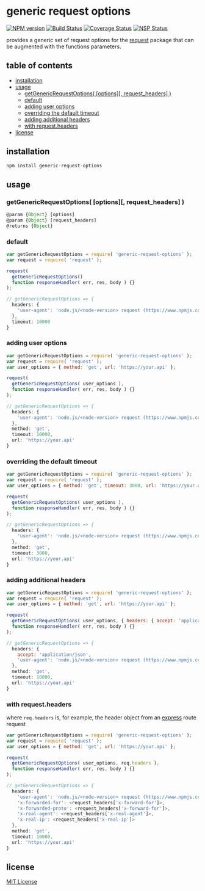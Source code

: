 # generic request options
[![NPM version][npm-image]][npm-url] [![Build Status][travis-image]][travis-url] [![Coverage Status][coveralls-image]][coveralls-url] [![NSP Status][nsp-image]][nsp-url]

provides a generic set of request options for the [request][request-url] package that can be augmented with the functions parameters.

## table of contents
* [installation](#installation)
* [usage](#usage)
    * [getGenericRequestOptions( [options][, request_headers] )](#getgenericrequestoptions-options-request_headers-)
    * [default](#default)
    * [adding user options](#user-options)
    * [overriding the default timeout](#overriding-the-default-timeout)
    * [adding additional headers](#adding-additional-headers)
    * [with request.headers](#with-request-headers)
* [license](#license)

## installation
```javascript
npm install generic-request-options
```

## usage
### getGenericRequestOptions( [options][, request_headers] )
```javascript
@param {Object} [options]
@param {Object} [request_headers]
@returns {Object}
```

### default
```javascript
var getGenericRequestOptions = require( 'generic-request-options' );
var request = require( 'request' );

request(
  getGenericRequestOptions()
  function responseHandler( err, res, body ) {}
);

// getGenericRequestOptions => {
  headers: {
    'user-agent': 'node.js/<node-version> request (https://www.npmjs.com/package/request)'
  },
  timeout: 10000
}
```

### adding user options
```javascript
var getGenericRequestOptions = require( 'generic-request-options' );
var request = require( 'request' );
var user_options = { method: 'get', url: 'https://your.api' };

request(
  getGenericRequestOptions( user_options ),
  function responseHandler( err, res, body ) {}
);

// getGenericRequestOptions => {
  headers: {
    'user-agent': 'node.js/<node-version> request (https://www.npmjs.com/package/request)'
  },
  method: 'get',
  timeout: 10000,
  url: 'https://your.api'
}
```

### overriding the default timeout
```javascript
var getGenericRequestOptions = require( 'generic-request-options' );
var request = require( 'request' );
var user_options = { method: 'get', timeout: 3000, url: 'https://your.api' };

request(
  getGenericRequestOptions( user_options ),
  function responseHandler( err, res, body ) {}
);

// getGenericRequestOptions => {
  headers: {
    'user-agent': 'node.js/<node-version> request (https://www.npmjs.com/package/request)'
  },
  method: 'get',
  timeout: 3000,
  url: 'https://your.api'
}
```

### adding additional headers
```javascript
var getGenericRequestOptions = require( 'generic-request-options' );
var request = require( 'request' );
var user_options = { method: 'get', url: 'https://your.api' };

request(
  getGenericRequestOptions( user_options, { headers: { accept: 'application/json' } } ),
  function responseHandler( err, res, body ) {}
);

// getGenericRequestOptions => {
  headers: {
    accept: 'application/json',
    'user-agent': 'node.js/<node-version> request (https://www.npmjs.com/package/request)'
  },
  method: 'get',
  timeout: 10000,
  url: 'https://your.api'
}
```

### with request.headers
where `req.headers` is, for example, the header object from an [express][express-url] route request
```javascript
var getGenericRequestOptions = require( 'generic-request-options' );
var request = require( 'request' );
var user_options = { method: 'get', url: 'https://your.api' };

request(
  getGenericRequestOptions( user_options, req.headers ),
  function responseHandler( err, res, body ) {}
);

// getGenericRequestOptions => {
  headers: {
    'user-agent': 'node.js/<node-version> request (https://www.npmjs.com/package/request)'
    'x-forwarded-for': <request_headers['x-forward-for']>,
    'x-forwarded-proto': <request_headers['x-forward-for']>,
    'x-real-agent': <request_headers['x-real-agent']>,
    'x-real-ip': <request_headers['x-real-ip']>
  },
  method: 'get',
  timeout: 10000,
  url: 'https://your.api'
}
```

## license
[MIT License][mit-license]

[coveralls-image]: https://coveralls.io/repos/github/dan-nl/generic-request-options/badge.svg?branch=master
[coveralls-url]: https://coveralls.io/github/dan-nl/generic-request-options?branch=master
[express-url]: https://www.npmjs.com/package/express
[mit-license]: https://raw.githubusercontent.com/dan-nl/generic-request-options/master/license.txt
[npm-image]: https://img.shields.io/npm/v/generic-request-options.svg
[npm-url]: https://www.npmjs.com/package/generic-request-options
[nsp-image]: https://nodesecurity.io/orgs/githubdan-nl/projects/d466ab65-2f2b-43a2-a7bb-0d01fbe7450c/badge
[nsp-url]: https://nodesecurity.io/orgs/githubdan-nl/projects/d466ab65-2f2b-43a2-a7bb-0d01fbe7450c
[request-url]: https://www.npmjs.com/package/request
[travis-image]: https://travis-ci.org/dan-nl/generic-request-options.svg?branch=master
[travis-url]: https://travis-ci.org/dan-nl/generic-request-options
